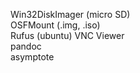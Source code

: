 Win32DiskImager (micro SD)  
OSFMount (.img, .iso)  
Rufus (ubuntu)
VNC Viewer    
pandoc  
asymptote  